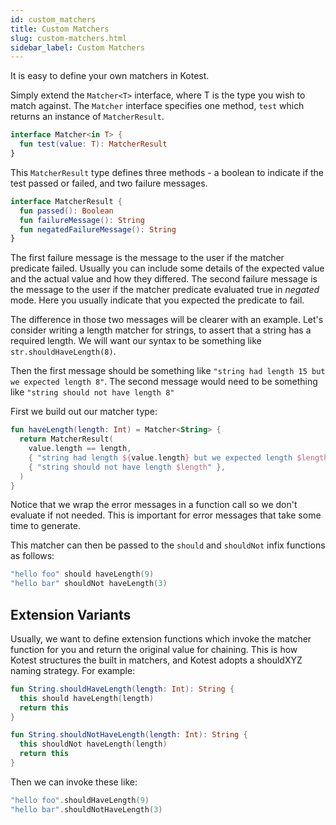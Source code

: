 ```yaml
---
id: custom_matchers
title: Custom Matchers
slug: custom-matchers.html
sidebar_label: Custom Matchers
---
```



It is easy to define your own matchers in Kotest.

Simply extend the `Matcher<T>` interface, where T is the type you wish to match against. The `Matcher` interface
specifies one method, `test` which returns an instance of `MatcherResult`.

```kotlin
interface Matcher<in T> {
  fun test(value: T): MatcherResult
}
```

This `MatcherResult` type defines three methods - a boolean to indicate if the test passed or failed, and two failure
messages.

```kotlin
interface MatcherResult {
  fun passed(): Boolean
  fun failureMessage(): String
  fun negatedFailureMessage(): String
}
```

The first failure message is the message to the user if the matcher predicate failed. Usually you can include some
details of the expected value and the actual value and how they differed. The second failure message is the message to
the user if the matcher predicate evaluated true in _negated_ mode. Here you usually indicate that you expected the
predicate to fail.

The difference in those two messages will be clearer with an example. Let's consider writing a length matcher for
strings, to assert that a string has a required length. We will want our syntax to be something
like `str.shouldHaveLength(8)`.

Then the first message should be something like `"string had length 15 but we expected length 8"`. The second message
would need to be something like `"string should not have length 8"`

First we build out our matcher type:

```kotlin
fun haveLength(length: Int) = Matcher<String> {
  return MatcherResult(
    value.length == length,
    { "string had length ${value.length} but we expected length $length" },
    { "string should not have length $length" },
  )
}
```

Notice that we wrap the error messages in a function call so we don't evaluate if not needed. This is important for
error messages that take some time to generate.

This matcher can then be passed to the `should` and `shouldNot` infix functions as follows:

```kotlin
"hello foo" should haveLength(9)
"hello bar" shouldNot haveLength(3)
```

## Extension Variants

Usually, we want to define extension functions which invoke the matcher function for you and return the original value
for chaining. This is how Kotest structures the built in matchers, and Kotest adopts a shouldXYZ naming strategy. For
example:

```kotlin
fun String.shouldHaveLength(length: Int): String {
  this should haveLength(length)
  return this
}

fun String.shouldNotHaveLength(length: Int): String {
  this shouldNot haveLength(length)
  return this
}
```

Then we can invoke these like:

```kotlin
"hello foo".shouldHaveLength(9)
"hello bar".shouldNotHaveLength(3)
```
